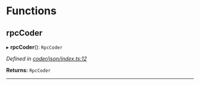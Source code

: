 

# Functions

<a id="rpccoder"></a>

##  rpcCoder

▸ **rpcCoder**(): `RpcCoder`

*Defined in [coder/json/index.ts:12](https://github.com/polkadot-js/api/blob/be1cc01/packages/rpc-provider/src/coder/json/index.ts#L12)*

**Returns:** `RpcCoder`

___

